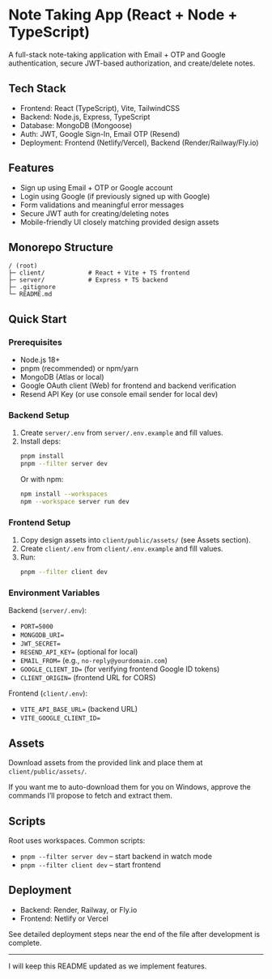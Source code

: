 # Note Taking App (React + Node + TypeScript)

A full-stack note-taking application with Email + OTP and Google authentication, secure JWT-based authorization, and create/delete notes.

## Tech Stack
- Frontend: React (TypeScript), Vite, TailwindCSS
- Backend: Node.js, Express, TypeScript
- Database: MongoDB (Mongoose)
- Auth: JWT, Google Sign-In, Email OTP (Resend)
- Deployment: Frontend (Netlify/Vercel), Backend (Render/Railway/Fly.io)

## Features
- Sign up using Email + OTP or Google account
- Login using Google (if previously signed up with Google)
- Form validations and meaningful error messages
- Secure JWT auth for creating/deleting notes
- Mobile-friendly UI closely matching provided design assets

## Monorepo Structure
```
/ (root)
├─ client/            # React + Vite + TS frontend
├─ server/            # Express + TS backend
├─ .gitignore
└─ README.md
```

## Quick Start

### Prerequisites
- Node.js 18+
- pnpm (recommended) or npm/yarn
- MongoDB (Atlas or local)
- Google OAuth client (Web) for frontend and backend verification
- Resend API Key (or use console email sender for local dev)

### Backend Setup
1. Create `server/.env` from `server/.env.example` and fill values.
2. Install deps:
   ```bash
   pnpm install
   pnpm --filter server dev
   ```
   Or with npm:
   ```bash
   npm install --workspaces
   npm --workspace server run dev
   ```

### Frontend Setup
1. Copy design assets into `client/public/assets/` (see Assets section).
2. Create `client/.env` from `client/.env.example` and fill values.
3. Run:
   ```bash
   pnpm --filter client dev
   ```

### Environment Variables

Backend (`server/.env`):
- `PORT=5000`
- `MONGODB_URI=`
- `JWT_SECRET=`
- `RESEND_API_KEY=` (optional for local)
- `EMAIL_FROM=` (e.g., `no-reply@yourdomain.com`)
- `GOOGLE_CLIENT_ID=` (for verifying frontend Google ID tokens)
- `CLIENT_ORIGIN=` (frontend URL for CORS)

Frontend (`client/.env`):
- `VITE_API_BASE_URL=` (backend URL)
- `VITE_GOOGLE_CLIENT_ID=`

## Assets
Download assets from the provided link and place them at `client/public/assets/`.

If you want me to auto-download them for you on Windows, approve the commands I’ll propose to fetch and extract them.

## Scripts
Root uses workspaces. Common scripts:
- `pnpm --filter server dev` – start backend in watch mode
- `pnpm --filter client dev` – start frontend

## Deployment
- Backend: Render, Railway, or Fly.io
- Frontend: Netlify or Vercel

See detailed deployment steps near the end of the file after development is complete.

---

I will keep this README updated as we implement features.
